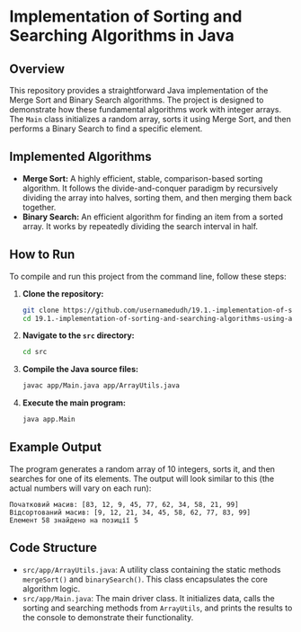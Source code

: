 # Implementation of Sorting and Searching Algorithms in Java



## Overview

This repository provides a straightforward Java implementation of the Merge Sort and Binary Search algorithms. The project is designed to demonstrate how these fundamental algorithms work with integer arrays. The `Main` class initializes a random array, sorts it using Merge Sort, and then performs a Binary Search to find a specific element.

## Implemented Algorithms

-   **Merge Sort:** A highly efficient, stable, comparison-based sorting algorithm. It follows the divide-and-conquer paradigm by recursively dividing the array into halves, sorting them, and then merging them back together.
-   **Binary Search:** An efficient algorithm for finding an item from a sorted array. It works by repeatedly dividing the search interval in half.

## How to Run

To compile and run this project from the command line, follow these steps:

1.  **Clone the repository:**
    ```sh
    git clone https://github.com/usernamedudh/19.1.-implementation-of-sorting-and-searching-algorithms-using-arrays.git
    cd 19.1.-implementation-of-sorting-and-searching-algorithms-using-arrays
    ```

2.  **Navigate to the `src` directory:**
    ```sh
    cd src
    ```

3.  **Compile the Java source files:**
    ```sh
    javac app/Main.java app/ArrayUtils.java
    ```

4.  **Execute the main program:**
    ```sh
    java app.Main
    ```

## Example Output

The program generates a random array of 10 integers, sorts it, and then searches for one of its elements. The output will look similar to this (the actual numbers will vary on each run):

```
Початковий масив: [83, 12, 9, 45, 77, 62, 34, 58, 21, 99]
Відсортований масив: [9, 12, 21, 34, 45, 58, 62, 77, 83, 99]
Елемент 58 знайдено на позиції 5
```

## Code Structure

-   `src/app/ArrayUtils.java`: A utility class containing the static methods `mergeSort()` and `binarySearch()`. This class encapsulates the core algorithm logic.
-   `src/app/Main.java`: The main driver class. It initializes data, calls the sorting and searching methods from `ArrayUtils`, and prints the results to the console to demonstrate their functionality.
